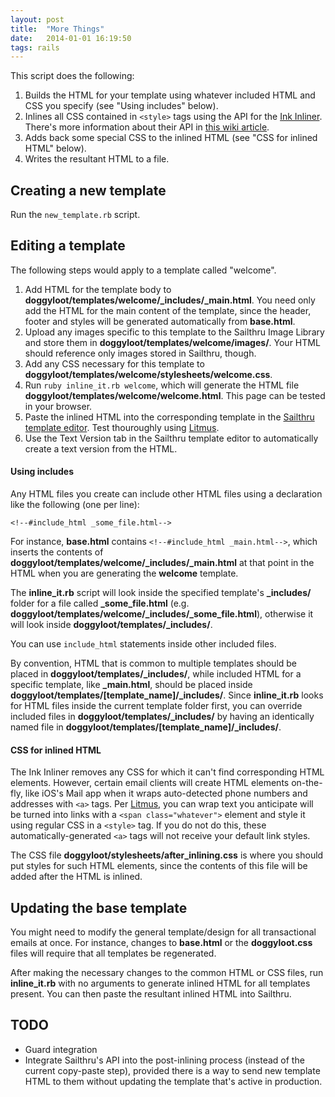 ```yaml
---
layout: post
title:  "More Things"
date:   2014-01-01 16:19:50
tags: rails
---
```


This script does the following:

1. Builds the HTML for your template using whatever included HTML and CSS you specify (see "Using includes" below).
2. Inlines all CSS contained in `<style>` tags using the API for the [Ink Inliner](http://zurb.com/ink/inliner.php). There's more information about their API in [this wiki article](https://github.com/doggyloot/email-templates/wiki/Ink-Inliner-API-information).
3. Adds back some special CSS to the inlined HTML (see "CSS for inlined HTML" below).
4. Writes the resultant HTML to a file.

<!-- more -->

## Creating a new template

Run the `new_template.rb` script.

## Editing a template

The following steps would apply to a template called "welcome".

1. Add HTML for the template body to **doggyloot/templates/welcome/\_includes/\_main.html**. You need only add the HTML for the main content of the template, since the header, footer and styles will be generated automatically from **base.html**.
2. Upload any images specific to this template to the Sailthru Image Library and store them in **doggyloot/templates/welcome/images/**. Your HTML should reference only images stored in Sailthru, though.
3. Add any CSS necessary for this template to **doggyloot/templates/welcome/stylesheets/welcome.css**.
4. Run `ruby inline_it.rb welcome`, which will generate the HTML file **doggyloot/templates/welcome/welcome\.html**. This page can be tested in your browser.
5. Paste the inlined HTML into the corresponding template in the [Sailthru template editor](https://my.sailthru.com/templates). Test thouroughly using [Litmus](http://litmus.com).
6. Use the Text Version tab in the Sailthru template editor to automatically create a text version from the HTML.

#### Using includes

Any HTML files you create can include other HTML files using a declaration like the following (one per line):

    <!--#include_html _some_file.html-->
    
For instance, **base.html** contains `<!--#include_html _main.html-->`, which inserts the contents of **doggyloot/templates/welcome/\_includes/\_main.html** at that point in the HTML when you are generating the **welcome** template.

The **inline\_it.rb** script will look inside the specified template's **\_includes/** folder for a file called **\_some\_file.html** (e.g. **doggyloot/templates/welcome/\_includes/\_some\_file.html**), otherwise it will look inside **doggyloot/templates/\_includes/**.

You can use `include_html` statements inside other included files.

By convention, HTML that is common to multiple templates should be placed in **doggyloot/templates/\_includes/**, while included HTML for a specific template, like **\_main.html**, should be placed inside **doggyloot/templates/[template\_name]/\_includes/**. Since **inline\_it.rb** looks for HTML files inside the current template folder first, you can override included files in **doggyloot/templates/\_includes/** by having an identically named file in **doggyloot/templates/[template\_name]/\_includes/**.

#### CSS for inlined HTML

The Ink Inliner removes any CSS for which it can't find corresponding HTML elements. However, certain email clients will create HTML elements on-the-fly, like iOS's Mail app when it wraps auto-detected phone numbers and addresses with `<a>` tags. Per [Litmus](https://litmus.com/blog/update-banning-blue-links-on-ios-devices), you can wrap text you anticipate will be turned into links with a `<span class="whatever">` element and style it using regular CSS in a `<style>` tag. If you do not do this, these automatically-generated `<a>` tags will not receive your default link styles.

The CSS file **doggyloot/stylesheets/after_inlining.css** is where you should put styles for such HTML elements, since the contents of this file will be added after the HTML is inlined.

## Updating the base template

You might need to modify the general template/design for all transactional emails at once. For instance, changes to **base.html** or the **doggyloot.css** files will require that all templates be regenerated.

After making the necessary changes to the common HTML or CSS files, run **inline\_it.rb** with no arguments to generate inlined HTML for all templates present. You can then paste the resultant inlined HTML into Sailthru.

## TODO

* Guard integration
* Integrate Sailthru's API into the post-inlining process (instead of the current copy-paste step), provided there is a way to send new template HTML to them without updating the template that's active in production.
